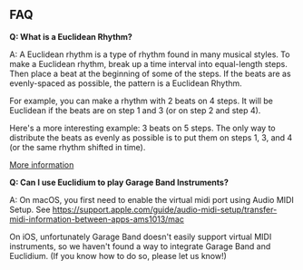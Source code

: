 ## FAQ

**Q: What is a Euclidean Rhythm?**

A: A Euclidean rhythm is a type of rhythm found in many musical styles.  To make a Euclidean rhythm, break up a time interval into equal-length steps. Then place a beat at the beginning of some of the steps.  If the beats are as evenly-spaced as possible, the pattern is a Euclidean Rhythm.

For example, you can make a rhythm with 2 beats on 4 steps.  It will be Euclidean if the beats are on step 1 and 3 (or on step 2 and step 4).

Here's a more interesting example: 3 beats on 5 steps.  The only way to distribute the beats as evenly as possible is to put them on steps 1, 3, and 4 (or the same rhythm shifted in time). 

[More information](https://en.wikipedia.org/wiki/Euclidean_rhythm)

**Q: Can I use Euclidium to play Garage Band Instruments?**

A: On macOS, you first need to enable the virtual midi port using Audio MIDI Setup.  See https://support.apple.com/guide/audio-midi-setup/transfer-midi-information-between-apps-ams1013/mac

On iOS, unfortunately Garage Band doesn't easily support virtual MIDI instruments, so we haven't found a way to integrate Garage Band and Euclidium.  (If you know how to do so, please let us know!)


